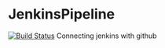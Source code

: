 # JenkinsPipeline
[![Build Status](http://localhost:8080/buildStatus/icon?job=scheduled-job-example)](https://1047018191ba.ngrok-free.app/job/scheduled-job-example/)
Connecting jenkins with github 
